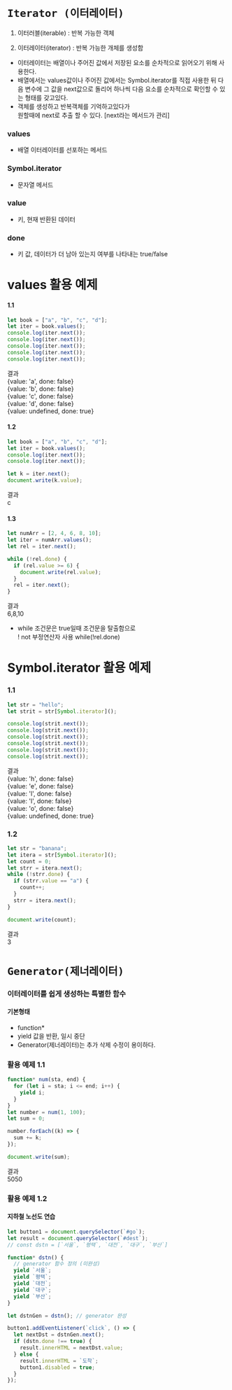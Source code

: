 # `Iterator (이터레이터)`

1. 이터러블(iterable) : 반복 가능한 객체

2. 이터레이터(iterator) : 반복 가능한 개체를 생성함

- 이터레이터는 배열이나 주어진 값에서 저장된 요소를 순차적으로 읽어오기 위해 사용한다.
- 배열에서는 values값이나 주어진 값에서는 Symbol.iterator를 직접 사용한 뒤 다음 변수에 그 값을 next값으로 돌리어 하나씩 다음 요소를 순차적으로 확인할 수 있는 형태를 갖고있다.
- 객체를 생성하고 반복객체를 기억하고있다가<br>원할때에 next로 추출 할 수 있다. [next라는 메서드가 관리]

### values

- 배열 이터레이터를 선포하는 메서드

### Symbol.iterator

- 문자열 메서드

### value

- 키, 현재 반환된 데이터

### done

- 키 값, 데이터가 더 남아 있는지 여부를 나타내는 true/false

# values 활용 예제

#### 1.1

```js
let book = ["a", "b", "c", "d"];
let iter = book.values();
console.log(iter.next());
console.log(iter.next());
console.log(iter.next());
console.log(iter.next());
console.log(iter.next());
```

결과<br>
{value: 'a', done: false} <br>
{value: 'b', done: false} <br>
{value: 'c', done: false} <br>
{value: 'd', done: false} <br>
{value: undefined, done: true}

#### 1.2

```js
let book = ["a", "b", "c", "d"];
let iter = book.values();
console.log(iter.next());
console.log(iter.next());

let k = iter.next();
document.write(k.value);
```

결과<br>
c

#### 1.3

```js
let numArr = [2, 4, 6, 8, 10];
let iter = numArr.values();
let rel = iter.next();

while (!rel.done) {
  if (rel.value >= 6) {
    document.write(rel.value);
  }
  rel = iter.next();
}
```

결과<br>
6,8,10

- while 조건문은 true일때 조건문을 탈출함으로 <br>
  ! not 부정연산자 사용 while(!rel.done)

# Symbol.iterator 활용 예제

### 1.1

```js
let str = "hello";
let strit = str[Symbol.iterator]();

console.log(strit.next());
console.log(strit.next());
console.log(strit.next());
console.log(strit.next());
console.log(strit.next());
console.log(strit.next());
```

결과<br>
{value: 'h', done: false} <br>
{value: 'e', done: false} <br>
{value: 'l', done: false} <br>
{value: 'l', done: false} <br>
{value: 'o', done: false} <br>
{value: undefined, done: true}

### 1.2

```js
let str = "banana";
let itera = str[Symbol.iterator]();
let count = 0;
let strr = itera.next();
while (!strr.done) {
  if (strr.value == "a") {
    count++;
  }
  strr = itera.next();
}

document.write(count);
```

결과<br>
3

# `Generator(제너레이터)`

### 이터레이터를 쉽게 생성하는 특별한 함수

#### 기본형태

- function\*
- yield 값을 반환, 일시 중단
- Generator(제너레이터)는 추가 삭제 수정이 용이하다.

### 활용 예제 1.1

```js
function* num(sta, end) {
  for (let i = sta; i <= end; i++) {
    yield i;
  }
}
let number = num(1, 100);
let sum = 0;

number.forEach((k) => {
  sum += k;
});

document.write(sum);
```

결과<br>
5050

### 활용 예제 1.2

#### 지하철 노선도 연습

```js
let button1 = document.querySelector(`#go`);
let result = document.querySelector(`#dest`);
// const dstn = [`서울`, `평택`, `대전`, `대구`, `부산`]

function* dstn() {
  // generator 함수 정의 (미완성)
  yield `서울`;
  yield `평택`;
  yield `대전`;
  yield `대구`;
  yield `부산`;
}

let dstnGen = dstn(); // generator 완성

button1.addEventListener(`click`, () => {
  let nextDst = dstnGen.next();
  if (dstn.done !== true) {
    result.innerHTML = nextDst.value;
  } else {
    result.innerHTML = `도착`;
    button1.disabled = true;
  }
});
```
